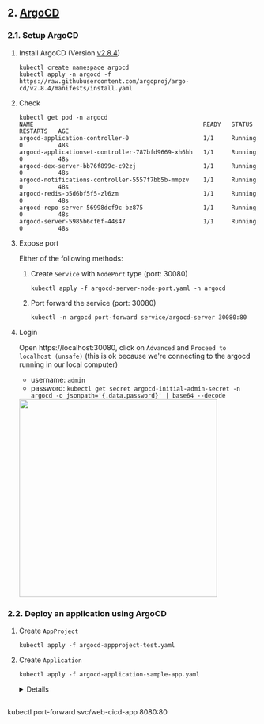 ## 2. [ArgoCD](https://argo-cd.readthedocs.io/en/stable/)

### 2.1. Setup ArgoCD

1. Install ArgoCD (Version [v2.8.4](https://github.com/argoproj/argo-cd/releases/tag/v2.8.4))

    ```
    kubectl create namespace argocd
    kubectl apply -n argocd -f https://raw.githubusercontent.com/argoproj/argo-cd/v2.8.4/manifests/install.yaml
    ```

1. Check
    ```
    kubectl get pod -n argocd
    NAME                                                READY   STATUS    RESTARTS   AGE
    argocd-application-controller-0                     1/1     Running   0          48s
    argocd-applicationset-controller-787bfd9669-xh6hh   1/1     Running   0          48s
    argocd-dex-server-bb76f899c-c92zj                   1/1     Running   0          48s
    argocd-notifications-controller-5557f7bb5b-mmpzv    1/1     Running   0          48s
    argocd-redis-b5d6bf5f5-zl6zm                        1/1     Running   0          48s
    argocd-repo-server-56998dcf9c-bz875                 1/1     Running   0          48s
    argocd-server-5985b6cf6f-44s47                      1/1     Running   0          48s
    ```

1. Expose port

    Either of the following methods:

    1. Create `Service` with `NodePort` type (port: 30080)

        ```
        kubectl apply -f argocd-server-node-port.yaml -n argocd
        ```

    1. Port forward the service (port: 30080)

        ```
        kubectl -n argocd port-forward service/argocd-server 30080:80
        ```

1. Login

    Open https://localhost:30080, click on `Advanced` and `Proceed to localhost (unsafe)` (this is ok because we're connecting to the argocd running in our local computer)

    - username: `admin`
    - password: `kubectl get secret argocd-initial-admin-secret -n argocd -o jsonpath='{.data.password}' | base64 --decode`

    <img src="docs/argocd.png" width="400"/>

### 2.2. Deploy an application using ArgoCD

1. Create `AppProject`
    ```
    kubectl apply -f argocd-appproject-test.yaml
    ```
1. Create `Application`

    ```
    kubectl apply -f argocd-application-sample-app.yaml
    ```

    <details>

    If you're updating manifests in https://github.com/nakamasato/fastapi-sample/tree/main/manifests/fastapi-sample

    ```yaml
     spec:
       project: test
       source:
    -    repoURL: https://github.com/nakamasato/kubernetes-basics.git # Forkしている場合はnakamasatoを自分のGithubアカウントに変更してく
    ださい
    -    targetRevision: v2.1.1
    -    path: 09-cicd/sample-app-manifests
    +    repoURL: https://github.com/nakamasato/fastapi-sample.git # Forkしている場合はnakamasatoを自分のGithubアカウントに変更してください
    +    path: manifests/fastapi-sample
    ```

    </details>


## 

kubectl port-forward svc/web-cicd-app 8080:80